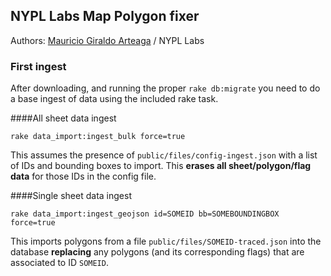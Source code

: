 ## NYPL Labs Map Polygon fixer

Authors: [Mauricio Giraldo Arteaga] / NYPL Labs

### First ingest

After downloading, and running the proper `rake db:migrate` you need to do a base ingest of data using the included rake task.

####All sheet data ingest

`rake data_import:ingest_bulk force=true`

This assumes the presence of `public/files/config-ingest.json` with a list of IDs and bounding boxes to import. This **erases all sheet/polygon/flag data** for those IDs in the config file.

####Single sheet data ingest

`rake data_import:ingest_geojson id=SOMEID bb=SOMEBOUNDINGBOX force=true`

This imports polygons from a file `public/files/SOMEID-traced.json` into the database **replacing** any polygons (and its corresponding flags) that are associated to ID `SOMEID`.

[Mauricio Giraldo Arteaga]: https://twitter.com/mgiraldo